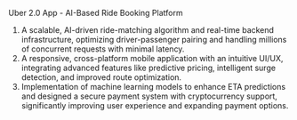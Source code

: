 Uber 2.0 App  - AI-Based Ride Booking Platform

1. A scalable, AI-driven ride-matching algorithm and real-time backend infrastructure, optimizing driver-passenger pairing and handling millions of concurrent requests with minimal latency.
2. A responsive, cross-platform mobile application with an intuitive UI/UX, integrating advanced features like predictive pricing, intelligent surge detection, and improved route optimization.
3. Implementation of machine learning models to enhance ETA predictions and designed a secure payment system with cryptocurrency support, significantly improving user experience and expanding payment options.

